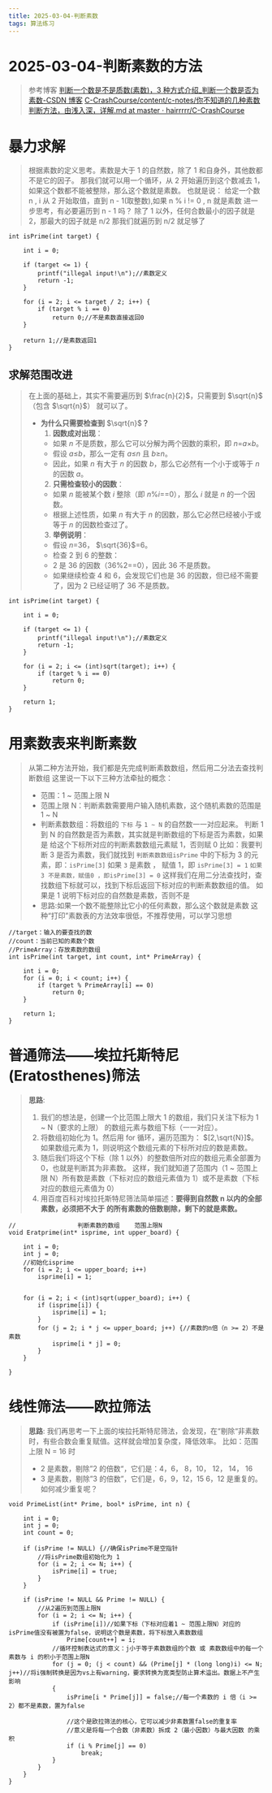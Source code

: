 ```yaml
---
title: 2025-03-04-判断素数
tags: 算法练习
---
```


# 2025-03-04-判断素数的方法

> 参考博客
> [判断一个数是不是质数(素数)，3 种方式介绍_判断一个数是否为素数-CSDN 博客](https://blog.csdn.net/afei__/article/details/80638460)
> [C-CrashCourse/content/c-notes/你不知道的几种素数判断方法，由浅入深，详解.md at master · hairrrrr/C-CrashCourse](https://github.com/hairrrrr/C-CrashCourse/blob/master/content/c-notes/%E4%BD%A0%E4%B8%8D%E7%9F%A5%E9%81%93%E7%9A%84%E5%87%A0%E7%A7%8D%E7%B4%A0%E6%95%B0%E5%88%A4%E6%96%AD%E6%96%B9%E6%B3%95%EF%BC%8C%E7%94%B1%E6%B5%85%E5%85%A5%E6%B7%B1%EF%BC%8C%E8%AF%A6%E8%A7%A3.md)

# **暴力求解**

> 根据素数的定义思考。素数是大于 1 的自然数，除了 1 和自身外，其他数都不是它的因子。 那我们就可以用一个循环，从 2 开始遍历到这个数减去 1，如果这个数都不能被整除，那么这个数就是素数。 也就是说： 给定一个数 n , i 从 2 开始取值，直到 n - 1(取整数),如果 n % i != 0 , n 就是素数 进一步思考，有必要遍历到 n - 1 吗？ 除了 1 以外，任何合数最小的因子就是 2，那最大的因子就是 n/2 那我们就遍历到 n/2 就足够了

```
int isPrime(int target) {

    int i = 0;

    if (target <= 1) {
        printf("illegal input!\n");//素数定义
        return -1;
    }

    for (i = 2; i <= target / 2; i++) {
        if (target % i == 0)
            return 0;//不是素数直接返回0
    }

    return 1;//是素数返回1
}
```

## 求解范围改进

> 在上面的基础上，其实不需要遍历到 $\frac{n}{2}$，只需要到 $\sqrt{n}$（包含 $\sqrt{n}$） 就可以了。
>
> - **为什么只需要检查到** $\sqrt{n}$**？**
>   1. **因数成对出现**：
>   - 如果 _n_ 不是质数，那么它可以分解为两个因数的乘积，即 _n_=_a_×_b_。
>   - 假设 _a_≤_b_，那么一定有 _a_≤_n_ 且 _b_≥_n_。
>   - 因此，如果 _n_ 有大于 _n_ 的因数 _b_，那么它必然有一个小于或等于 _n_ 的因数 _a_。
>   2. **只需检查较小的因数**：
>   - 如果 _n_ 能被某个数 _i_ 整除（即 _n_%_i_==0），那么 _i_ 就是 _n_ 的一个因数。
>   - 根据上述性质，如果 _n_ 有大于 _n_ 的因数，那么它必然已经被小于或等于 _n_ 的因数检查过了。
>   3. **举例说明**：
>   - 假设 _n_=36， $\sqrt{36}$=6。
>   - 检查 2 到 6 的整数：
>   - 2 是 36 的因数（36%2==0），因此 36 不是质数。
>   - 如果继续检查 4 和 6，会发现它们也是 36 的因数，但已经不需要了，因为 2 已经证明了 36 不是质数。

```
int isPrime(int target) {

    int i = 0;

    if (target <= 1) {
        printf("illegal input!\n");//素数定义
        return -1;
    }

    for (i = 2; i <= (int)sqrt(target); i++) {
        if (target % i == 0)
            return 0;
    }

    return 1;
}
```

# **用素数表来判断素数**

> 从第二种方法开始，我们都是先完成判断素数数组，然后用二分法去查找判断数组
> 这里说一下以下三种方法牵扯的概念：
>
> - 范围：1 ~ 范围上限 N
> - 范围上限 N：判断素数需要用户输入随机素数，这个随机素数的范围是 1 ~ N
> - 判断素数数组：将数组的 `下标` 与 `1 ~ N` 的自然数一一对应起来。 判断 1 到 N 的自然数是否为素数，其实就是判断数组的下标是否为素数，如果是 给这个下标所对应的判断素数数组元素赋 1，否则赋 0 比如：我要判断 3 是否为素数，我们就找到 `判断素数数组isPrime` 中的下标为 3 的元素，即：`isPrime[3]` 如果 `3` 是素数 ， 赋值 1，即 `isPrime[3] = 1` `如果 3 不是素数，赋值0 ，即isPrime[3] = 0` 这样我们在用二分法查找时，查找数组下标就可以，找到下标后返回下标对应的判断素数数组的值。 如果是 1 说明下标对应的自然数是素数，否则不是
> - 思路:如果一个数不能整除比它小的任何素数，那么这个数就是素数 这种“打印”素数表的方法效率很低，不推荐使用，可以学习思想

```
//target：输入的要查找的数
//count：当前已知的素数个数
//PrimeArray：存放素数的数组
int isPrime(int target, int count, int* PrimeArray) {

    int i = 0;
    for (i = 0; i < count; i++) {
        if (target % PrimeArray[i] == 0)
            return 0;
    }

    return 1;
}
```

# **普通筛法——埃拉托斯特尼(Eratosthenes)筛法**

> **思路**:
>
> 1. 我们的想法是，创建一个比范围上限大 1 的数组，我们只关注下标为 1 ~ N（要求的上限） 的数组元素与数组下标（一一对应）。
> 2. 将数组初始化为 1。然后用 for 循环，遍历范围为： $[2,\sqrt{N}]$。如果数组元素为 1，则说明这个数组元素的下标所对应的数是素数。
> 3. 随后我们将这个下标（除 1 以外）的整数倍所对应的数组元素全部置为 0，也就是判断其为非素数。 这样，我们就知道了范围内（1 ~ 范围上限 N）所有数是素数（下标对应的数组元素值为 1）或不是素数（下标对应的数组元素值为 0）
> 4. 用百度百科对埃拉托斯特尼筛法简单描述：**要得到自然数 n 以内的全部素数，必须把不大于 的所有素数的倍数剔除，剩下的就是素数。**

```
//                 判断素数的数组    范围上限N
void Eratprime(int* isprime, int upper_board) {

    int i = 0;
    int j = 0;
    //初始化isprime
    for (i = 2; i <= upper_board; i++)
        isprime[i] = 1;


    for (i = 2; i < (int)sqrt(upper_board); i++) {
        if (isprime[i]) {
            isprime[i] = 1;
        }
        for (j = 2; i * j <= upper_board; j++) {//素数的n倍（n >= 2）不是素数
            isprime[i * j] = 0;
        }
    }

}
```

# **线性筛法——欧拉筛法**

> **思路**: 我们再思考一下上面的埃拉托斯特尼筛法，会发现，在“剔除“非素数时，有些合数会重复赋值。这样就会增加复杂度，降低效率。 比如：范围上限 N = 16 时
>
> - 2 是素数，剔除”2 的倍数“，它们是：4，6， 8，10， 12， 14， 16
> - 3 是素数，剔除”3 的倍数”，它们是，6，9，12，15
>   6，12 是重复的。如何减少重复呢？

```
void PrimeList(int* Prime, bool* isPrime, int n) {

    int i = 0;
    int j = 0;
    int count = 0;

    if (isPrime != NULL) {//确保isPrime不是空指针
        //将isPrime数组初始化为 1
        for (i = 2; i <= N; i++) {
            isPrime[i] = true;
        }
    }

    if (isPrime != NULL && Prime != NULL) {
        //从2遍历到范围上限N
        for (i = 2; i <= N; i++) {
            if (isPrime[i])//如果下标（下标对应着1 ~ 范围上限N）对应的isPrime值没有被置为false，说明这个数是素数，将下标放入素数数组
                Prime[count++] = i;
            //循环控制表达式的意义：j小于等于素数数组的个数 或 素数数组中的每一个素数与 i 的积小于范围上限N
            for (j = 0; (j < count) && (Prime[j] * (long long)i) <= N; j++)//将i强制转换是因为vs上有warning，要求转换为宽类型防止算术溢出。数据上不产生影响
            {
                isPrime[i * Prime[j]] = false;//每一个素数的 i 倍（i >= 2）都不是素数，置为false

                //这个是欧拉筛法的核心，它可以减少非素数置false的重复率
                //意义是将每一个合数（非素数）拆成 2（最小因数）与最大因数 的乘积
                if (i % Prime[j] == 0)
                    break;
            }
        }
    }
}
```
